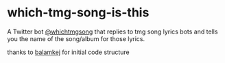 # which-tmg-song-is-this
A Twitter bot [@whichtmgsong](http://twitter.com/whichtmgsong) that replies to tmg song lyrics bots and tells you the name of the song/album for those lyrics.


thanks to [balamkej](https://github.com/balamkej?page=1&tab=repositories) for initial code structure
